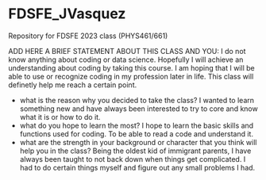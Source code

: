 # FDSFE_JVasquez
Repository for FDSFE 2023 class (PHYS461/661)

ADD HERE A BRIEF STATEMENT ABOUT THIS CLASS AND YOU:
I do not know anything about coding or data science. Hopefully I will achieve an understanding about coding by taking this course. I am hoping that I will be able to use or recognize coding in my profession later in life. This class will definetly help me reach a certain point.
- what is the reason why you decided to take the class?
I wanted to learn something new and have always been interested to try to core and know what it is or how to do it.
- what do you hope to learn the most?
I hope to learn the basic skills and functions used for coding. To be able to read a code and understand it.
- what are the strength in your background or character that you think will help you in the class?
Being the oldest kid of immigrant parents, I have always been taught to not back down when things get complicated. I had to do certain things myself and figure out any small problems I had. 
